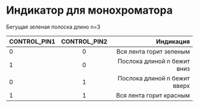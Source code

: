 # Индикатор для монохроматора

Бегущая зеленая полоска длино n=3

| CONTROL_PIN1  | CONTROL_PIN2| Индикация     |
|:-----         |:-----:      | -------------:|
| 0             | 0           | Вся лента горит зеленым |
| 1             | 0           | Послока длиной n бежит вниз|
| 0             | 1           | Послока длиной n бежит вверх|
| 1             | 1           | Вся лента горит красным| 
